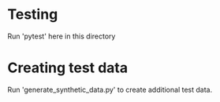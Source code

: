 # Testing

Run 'pytest' here in this directory

# Creating test data

Run 'generate_synthetic_data.py' to create additional test data. 